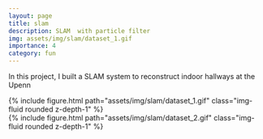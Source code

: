 ```yaml
---
layout: page
title: slam
description: SLAM  with particle filter
img: assets/img/slam/dataset_1.gif
importance: 4
category: fun
---
```


In this project, I built a SLAM system to reconstruct indoor hallways at the Upenn
<div class="row">
  <div class="col-sm mt-3 mt-md-0">
    {% include figure.html path="assets/img/slam/dataset_1.gif" class="img-fluid rounded z-depth-1" %}
  </div>
  <div class="col-sm mt-3 mt-md-0">
    {% include figure.html path="assets/img/slam/dataset_2.gif" class="img-fluid rounded z-depth-1" %}
  </div>
</div>
